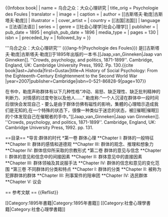 {{Infobox book|
| name          = 乌合之众：大众心理研究
| title_orig    = Psychologie des Foules
| translator    =
| image         =
| caption =
| author        = [[古斯塔夫·勒庞|古斯塔夫·勒庞]]
| illustrator   =
| cover_artist  =
| country       = [[法国|法国]]
| language      = [[法语|法语]]
| series        =
| genre         = [[社会心理学|社会心理学]]
| publisher     =
| pub_date         = 1895
| english_pub_date = 1896
| media_type    =
| pages         = 130
| isbn          =
| preceded_by   =
| followed_by   =
}}

'''乌合之众：大众心理研究''' ({{lang-fr|Psychologie des Foules}}) 是[[古斯塔夫·勒庞|古斯塔夫·勒庞]]于1895年出版的一本书.<ref name="JVG">[[Jaap_van_Ginneken|Jaap van Ginneken]]. ''Crowds, psychology, and politics, 1871-1899''. Cambridge, England, UK: Cambridge University Press, 1992. Pp. 130.</ref><ref>{{cite book|last=Jahoda|first=Gustav|title=A History of Social Psychology: From the Eighteenth-Century Enlightenment to the Second World War |year=2007|publisher=Cambridge|isbn=0-521-86828-9|page=107}}</ref>

在书中，勒庞声称群体有以下几种性格“冲动、易怒、缺乏理性、缺乏批判精神的判断力、对情感的过度夸张以及他人……”<ref name="JVG"/> 勒庞称:“一个人沉浸在群体中一段时间后很快会发现自己 - 要么是由于群体仿佛有磁性的影响，集體的心理暗示造成我们是无知的,在一个特殊的状态下，很像一种类似于迷恋的状态，被[[催眠|催眠]]的个体发现自己在催眠者的手中。”<ref>[[Jaap_van_Ginneken|Jaap van Ginneken]]. ''Crowds, psychology, and politics, 1871-1899''. Cambridge, England, UK: Cambridge University Press, 1992. pp. 131.</ref>

==目录==
*导言:群体的时代
*第一卷 群体心理
**Chapter I: 群体的一般特征
**Chapter II: 群体的感情和道德观
**Chapter III: 群体的观念、推理和想象力
**Chapter IV: 群体信仰所采取的宗教形式
*第二卷 群体的意见与信念
**Chapter I: 群体的意见和信念中的间接因素
**Chapter II: 群体意见中的直接因素
**Chapter III: 群体领袖及其说服手法
**Chapter IV: 群体的信念和意见的变化范围
*第三卷 不同群体的分类和特点
**Chapter I: 群体的分类
**Chapter II: 被称为犯罪群体的群体
**Chapter III: 刑事案件的陪审团
**Chapter IV: 选民群体
**Chapter V: 议会

== 参考文献 ==
{{Reflist}}

[[Category:1895年書籍|Category:1895年書籍]]
[[Category:社會心理學書籍|Category:社會心理學書籍]]
